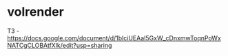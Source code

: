 # volrender


ТЗ - https://docs.google.com/document/d/1blciUEAaI5GxW_cDnxmwToqnPoWxNATCgCLOBAtfXlk/edit?usp=sharing
